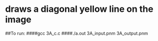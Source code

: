 # draws a diagonal yellow line on the image

##To run:
####gcc 3A_c.c
####./a.out 3A_input.pnm 3A_output.pnm
